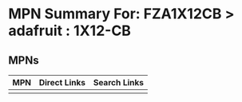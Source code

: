 



# MPN Summary For: FZA1X12CB > adafruit : 1X12-CB

## MPNs
  

|MPN|Direct Links|Search Links|
| :--- | :--- | :--- |
||||
